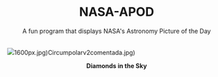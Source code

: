 <div align="center">
  <h1>
    NASA-APOD
  </h1>
</div>
  
<div align="center">
  A fun program that displays NASA's Astronomy Picture of the Day
</div>

<br>

![](https://apod.nasa.gov/apod/image/2404/tse2024Dobbs.jpg)1600px.jpg)Circumpolarv2comentada.jpg)

<p align = "center">
  <b>Diamonds in the Sky</b>
</p>
